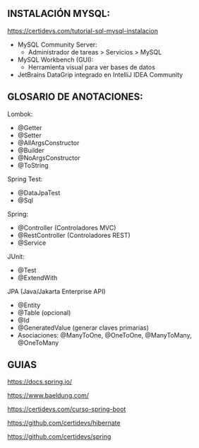

## INSTALACIÓN MYSQL:

https://certidevs.com/tutorial-sql-mysql-instalacion


* MySQL Community Server:
  * Administrador de tareas > Servicios > MySQL
* MySQL Workbench (GUI):
  * Herramienta visual para ver bases de datos
* JetBrains DataGrip integrado en IntelliJ IDEA Community


## GLOSARIO DE ANOTACIONES:


Lombok:
* @Getter
* @Setter
* @AllArgsConstructor
* @Builder
* @NoArgsConstructor
* @ToString

Spring Test:

* @DataJpaTest
* @Sql

Spring: 
* @Controller (Controladores MVC)
* @RestController (Controladores REST)
* @Service

JUnit:
* @Test
* @ExtendWith

JPA (Java/Jakarta Enterprise API)
* @Entity
* @Table (opcional)
* @Id
* @GeneratedValue (generar claves primarias)
* Asociaciones: @ManyToOne, @OneToOne, @ManyToMany, @OneToMany


## GUIAS

https://docs.spring.io/

https://www.baeldung.com/

https://certidevs.com/curso-spring-boot

https://github.com/certidevs/hibernate

https://github.com/certidevs/spring

